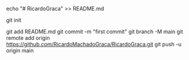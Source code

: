 echo "# RicardoGraca" >> README.md

git init

git add README.md
git commit -m "first commit"
git branch -M main
git remote add origin https://github.com/RicardoMachadoGraca/RicardoGraca.git
git push -u origin main
